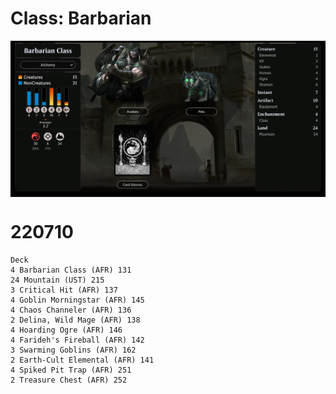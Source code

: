# Class: Barbarian

<table style="background-color:black;">
    <tr>
        <td>
            <img src="../Resources/Class-Barbarian-details.png" width="1000">
        </td>
    </tr>
</table> 

# 220710
```
Deck
4 Barbarian Class (AFR) 131
24 Mountain (UST) 215
3 Critical Hit (AFR) 137
4 Goblin Morningstar (AFR) 145
4 Chaos Channeler (AFR) 136
2 Delina, Wild Mage (AFR) 138
4 Hoarding Ogre (AFR) 146
4 Farideh's Fireball (AFR) 142
3 Swarming Goblins (AFR) 162
2 Earth-Cult Elemental (AFR) 141
4 Spiked Pit Trap (AFR) 251
2 Treasure Chest (AFR) 252
```
